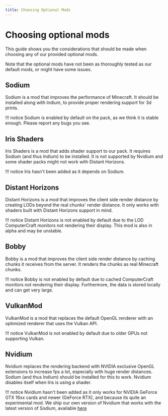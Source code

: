 ```yaml
---
title: Choosing Optional Mods
---
```


# Choosing optional mods

This guide shows you the considerations that should be made when choosing any of our provided optional mods.

Note that the optional mods have not been as thoroughly tested as our default mods, or might have some issues.

## Sodium

Sodium is a mod that improves the performance of Minecraft. It should be installed along with Indium, to provide proper rendering support for 3d prints.

!!! notice
    Sodium is enabled by default on the pack, as we think it is stable enough. Please report any bugs you see.

## Iris Shaders

Iris Shaders is a mod that adds shader support to our pack. It requires Sodium (and thus Indium) to be installed.
It is not supported by Nvidium and some shader packs might not work with Distant Horizons.

!!! notice
    Iris hasn't been added as it depends on Sodium.

## Distant Horizons

Distant Horizons is a mod that improves the client side render distance by creating LODs beyond the real chunks' render distance.
It only works with shaders built with Distant Horizons support in mind.

!!! notice
    Distant Horizons is not enabled by default due to the LOD ComputerCraft monitors not rendering their display.
    This mod is also in alpha and may be unstable.

## Bobby

Bobby is a mod that improves the client side render distance by caching chunks it receives from the server. It renders the chunks as real Minecraft chunks.

!!! notice
    Bobby is not enabled by default due to cached ComputerCraft monitors not rendering their display.
    Furthermore, the data is stored locally and can get very large.

## VulkanMod

VulkanMod is a mod that replaces the default OpenGL renderer with an optimized renderer that uses the Vulkan API.

!!! notice
    VulkanMod is not enabled by default due to older GPUs not supporting Vulkan.

## Nvidium

Nvidium replaces the rendering backend with NVIDIA exclusive OpenGL extensions to increase fps a lot, especially with huge render distances. Sodium (and thus Indium) should be installed for this to work.
Nvidium disables itself when Iris is using a shader.

!!! notice
    Nvidium hasn't been added as it only works for NVIDIA GeForce GTX 16xx cards and newer (GeForce RTX), and because its quite an experimental mod.
    We ship our own version of Nvidium that works with the latest version of Sodium, available [here](https://github.com/reconnectedcc/nvidium)
